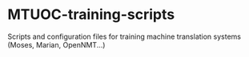 # MTUOC-training-scripts
Scripts and configuration files for training machine translation systems (Moses, Marian, OpenNMT...)
